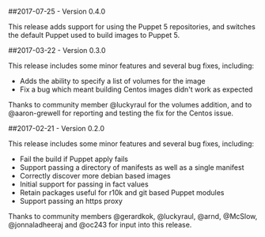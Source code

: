 ##2017-07-25 - Version 0.4.0

This release adds support for using the Puppet 5 repositories, and
switches the default Puppet used to build images to Puppet 5.


##2017-03-22 - Version 0.3.0

This release includes some minor features and several bug fixes,
including:

* Adds the ability to specify a list of volumes for the image
* Fix a bug which meant building Centos images didn't work as expected

Thanks to community member @luckyraul for the volumes addition, and to
@aaron-grewell for reporting and testing the fix for the Centos issue.


##2017-02-21 - Version 0.2.0

This release includes some minor features and several bug fixes,
including:

* Fail the build if Puppet apply fails
* Support passing a directory of manifests as well as a single manifest
* Correctly discover more debian based images
* Initial support for passing in fact values
* Retain packages useful for r10k and git based Puppet modules
* Support passing an https proxy

Thanks to community members @gerardkok, @luckyraul, @arnd, @McSlow,
@jonnaladheeraj and @oc243 for input into this release.
